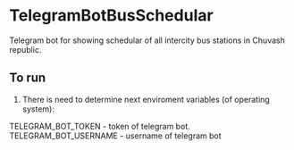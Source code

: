 # TelegramBotBusSchedular
Telegram bot for showing schedular of all intercity bus stations in Chuvash republic.

## To run

1) There is need to determine next enviroment variables (of operating system):

  TELEGRAM_BOT_TOKEN - token of telegram bot.
  TELEGRAM_BOT_USERNAME - username of telegram bot
